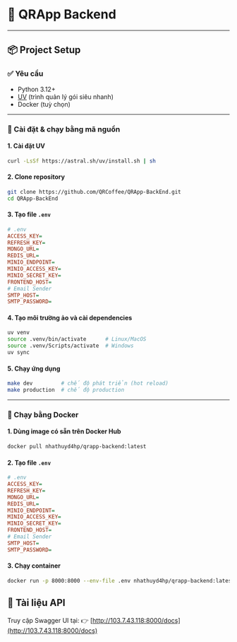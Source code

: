 # 🚀 QRApp Backend

---

## 📦 Project Setup

### ✅ Yêu cầu

- Python 3.12+
- [UV](https://astral.sh/blog/uv/) (trình quản lý gói siêu nhanh)
- Docker (tuỳ chọn)

---

### 🔧 Cài đặt & chạy bằng mã nguồn

#### 1. Cài đặt UV

```bash
curl -LsSf https://astral.sh/uv/install.sh | sh
```

#### 2. Clone repository

```bash
git clone https://github.com/QRCoffee/QRApp-BackEnd.git
cd QRApp-BackEnd
```

#### 3. Tạo file `.env`

```ini
# .env
ACCESS_KEY=
REFRESH_KEY=
MONGO_URL=
REDIS_URL=
MINIO_ENDPOINT=
MINIO_ACCESS_KEY=
MINIO_SECRET_KEY=
FRONTEND_HOST=
# Email Sender
SMTP_HOST=
SMTP_PASSWORD=
```

#### 4. Tạo môi trường ảo và cài dependencies

```bash
uv venv
source .venv/bin/activate      # Linux/MacOS
source .venv/Scripts/activate  # Windows
uv sync
```

#### 5. Chạy ứng dụng

```bash
make dev         # chế độ phát triển (hot reload)
make production  # chế độ production
```

---

### 🐳 Chạy bằng Docker

#### 1. Dùng image có sẵn trên Docker Hub

```bash
docker pull nhathuyd4hp/qrapp-backend:latest
```
#### 2. Tạo file `.env`

```ini
# .env
ACCESS_KEY=
REFRESH_KEY=
MONGO_URL=
REDIS_URL=
MINIO_ENDPOINT=
MINIO_ACCESS_KEY=
MINIO_SECRET_KEY=
FRONTEND_HOST=
# Email Sender
SMTP_HOST=
SMTP_PASSWORD=
```

#### 3. Chạy container

```bash
docker run -p 8000:8000 --env-file .env nhathuyd4hp/qrapp-backend:latest
```

## 📑 Tài liệu API

Truy cập Swagger UI tại:
👉 [http://103.7.43.118:8000/docs](http://103.7.43.118:8000/docs)
